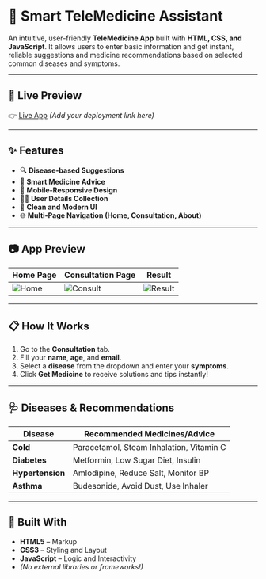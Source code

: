 # 💊 Smart TeleMedicine Assistant

An intuitive, user-friendly **TeleMedicine App** built with **HTML, CSS, and JavaScript**. It allows users to enter basic information and get instant, reliable suggestions and medicine recommendations based on selected common diseases and symptoms.

---

## 🚀 Live Preview  
👉 [Live App](#) *(Add your deployment link here)*

---

## ✨ Features

- 🔍 **Disease-based Suggestions**  
- 💊 **Smart Medicine Advice**  
- 📱 **Mobile-Responsive Design**  
- 🧑‍⚕️ **User Details Collection**  
- 🧼 **Clean and Modern UI**  
- 🌐 **Multi-Page Navigation (Home, Consultation, About)**

---

## 📷 App Preview

| Home Page | Consultation Page | Result |
|----------|-------------------|--------|
| ![Home](https://via.placeholder.com/250x150) | ![Consult](https://via.placeholder.com/250x150) | ![Result](https://via.placeholder.com/250x150) |

---

## 📋 How It Works

1. Go to the **Consultation** tab.  
2. Fill your **name**, **age**, and **email**.  
3. Select a **disease** from the dropdown and enter your **symptoms**.  
4. Click **Get Medicine** to receive solutions and tips instantly!

---

## 🩺 Diseases & Recommendations

| Disease      | Recommended Medicines/Advice                       |
|--------------|----------------------------------------------------|
| **Cold**         | Paracetamol, Steam Inhalation, Vitamin C             |
| **Diabetes**     | Metformin, Low Sugar Diet, Insulin                 |
| **Hypertension** | Amlodipine, Reduce Salt, Monitor BP               |
| **Asthma**       | Budesonide, Avoid Dust, Use Inhaler               |

---

## 🧱 Built With

- **HTML5** – Markup  
- **CSS3** – Styling and Layout  
- **JavaScript** – Logic and Interactivity  
- *(No external libraries or frameworks!)*

